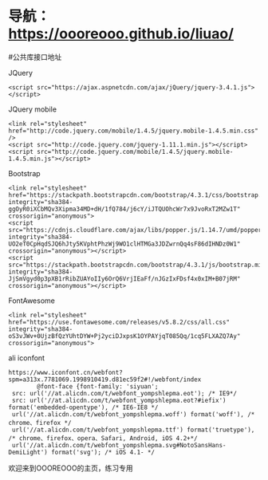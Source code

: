 

# 导航： https://oooreooo.github.io/liuao/




#公共库接口地址


JQuery     


	<script src="https://ajax.aspnetcdn.com/ajax/jQuery/jquery-3.4.1.js"></script>
 	

JQuery mobile


	<link rel="stylesheet" href="http://code.jquery.com/mobile/1.4.5/jquery.mobile-1.4.5.min.css" />
	<script src="http://code.jquery.com/jquery-1.11.1.min.js"></script>
	<script src="http://code.jquery.com/mobile/1.4.5/jquery.mobile-1.4.5.min.js"></script>

Bootstrap


	<link rel="stylesheet" href="https://stackpath.bootstrapcdn.com/bootstrap/4.3.1/css/bootstrap.min.css" integrity="sha384-ggOyR0iXCbMQv3Xipma34MD+dH/1fQ784/j6cY/iJTQUOhcWr7x9JvoRxT2MZw1T" crossorigin="anonymous">
	<script src="https://cdnjs.cloudflare.com/ajax/libs/popper.js/1.14.7/umd/popper.min.js" integrity="sha384-UO2eT0CpHqdSJQ6hJty5KVphtPhzWj9WO1clHTMGa3JDZwrnQq4sF86dIHNDz0W1" crossorigin="anonymous"></script>
	<script src="https://stackpath.bootstrapcdn.com/bootstrap/4.3.1/js/bootstrap.min.js" integrity="sha384-JjSmVgyd0p3pXB1rRibZUAYoIIy6OrQ6VrjIEaFf/nJGzIxFDsf4x0xIM+B07jRM" crossorigin="anonymous"></script>

FontAwesome


	<link rel="stylesheet" href="https://use.fontawesome.com/releases/v5.8.2/css/all.css" integrity="sha384-oS3vJWv+0UjzBfQzYUhtDYW+Pj2yciDJxpsK1OYPAYjqT085Qq/1cq5FLXAZQ7Ay" crossorigin="anonymous">

ali iconfont


	https://www.iconfont.cn/webfont?spm=a313x.7781069.1998910419.d81ec59f2#!/webfont/index
	        @font-face {font-family: 'siyuan';
 	 src: url('//at.alicdn.com/t/webfont_yompshlepma.eot'); /* IE9*/
 	 src: url('//at.alicdn.com/t/webfont_yompshlepma.eot?#iefix') format('embedded-opentype'), /* IE6-IE8 */
 	 url('//at.alicdn.com/t/webfont_yompshlepma.woff') format('woff'), /* chrome、firefox */
 	 url('//at.alicdn.com/t/webfont_yompshlepma.ttf') format('truetype'), /* chrome、firefox、opera、Safari, Android, iOS 4.2+*/
 	 url('//at.alicdn.com/t/webfont_yompshlepma.svg#NotoSansHans-DemiLight') format('svg'); /* iOS 4.1- */
欢迎来到OOOREOOO的主页，练习专用

